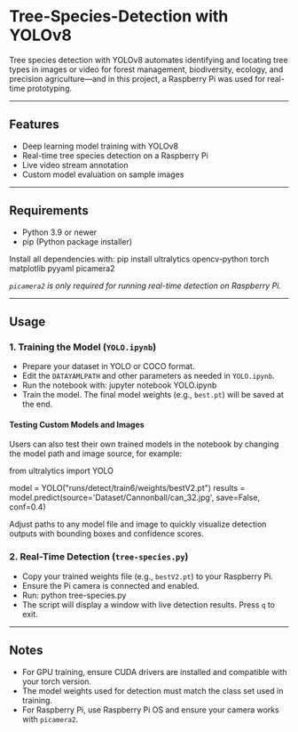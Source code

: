 # Tree-Species-Detection with YOLOv8
Tree species detection with YOLOv8 automates identifying and locating tree types in images or video for forest management, biodiversity, ecology, and precision agriculture—and in this project, a Raspberry Pi was used for real-time prototyping.

---

## Features

- Deep learning model training with YOLOv8
- Real-time tree species detection on a Raspberry Pi
- Live video stream annotation
- Custom model evaluation on sample images
  
---

## Requirements

- Python 3.9 or newer
- pip (Python package installer)

Install all dependencies with:
pip install ultralytics opencv-python torch matplotlib pyyaml picamera2

*`picamera2` is only required for running real-time detection on Raspberry Pi.*

---

## Usage

### 1. Training the Model (`YOLO.ipynb`)

- Prepare your dataset in YOLO or COCO format.
- Edit the `DATAYAMLPATH` and other parameters as needed in `YOLO.ipynb`.
- Run the notebook with:
  jupyter notebook YOLO.ipynb
- Train the model. The final model weights (e.g., `best.pt`) will be saved at the end.

#### **Testing Custom Models and Images**
Users can also test their own trained models in the notebook by changing the model path and image source, for example:

from ultralytics import YOLO

model = YOLO("runs/detect/train6/weights/bestV2.pt")
results = model.predict(source='Dataset/Cannonball/can_32.jpg', save=False, conf=0.4)

Adjust paths to any model file and image to quickly visualize detection outputs with bounding boxes and confidence scores.

### 2. Real-Time Detection (`tree-species.py`)

- Copy your trained weights file (e.g., `bestV2.pt`) to your Raspberry Pi.
- Ensure the Pi camera is connected and enabled.
- Run:
  python tree-species.py
- The script will display a window with live detection results. Press `q` to exit.

---

## Notes

- For GPU training, ensure CUDA drivers are installed and compatible with your torch version.
- The model weights used for detection must match the class set used in training.
- For Raspberry Pi, use Raspberry Pi OS and ensure your camera works with `picamera2`.


  
